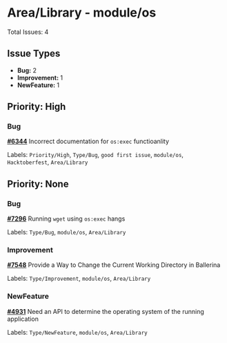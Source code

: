 # Area/Library - module/os

Total Issues: 4

## Issue Types

- **Bug:** 2
- **Improvement:** 1
- **NewFeature:** 1

## Priority: High

### Bug

**[#6344](https://github.com/ballerina-platform/ballerina-library/issues/6344)** Incorrect documentation for `os:exec` functioanlity

Labels: `Priority/High`, `Type/Bug`, `good first issue`, `module/os`, `Hacktoberfest`, `Area/Library`

## Priority: None

### Bug

**[#7296](https://github.com/ballerina-platform/ballerina-library/issues/7296)** Running `wget` using `os:exec` hangs

Labels: `Type/Bug`, `module/os`, `Area/Library`

### Improvement

**[#7548](https://github.com/ballerina-platform/ballerina-library/issues/7548)** Provide a Way to Change the Current Working Directory in Ballerina

Labels: `Type/Improvement`, `module/os`, `Area/Library`

### NewFeature

**[#4931](https://github.com/ballerina-platform/ballerina-library/issues/4931)** Need an API to determine the operating system of the running application

Labels: `Type/NewFeature`, `module/os`, `Area/Library`

